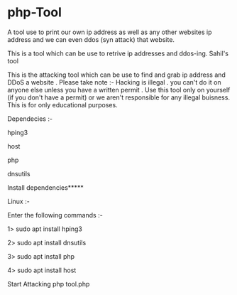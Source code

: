 # php-Tool
A tool use to print our own ip address as well as any other websites ip address and we can even ddos (syn attack)  that website. 


This is a tool which can be use to retrive ip addresses and ddos-ing.
Sahil's tool

This is the attacking tool which can be use to find and grab ip address and DDoS a website . Please take note :- Hacking is illegal . you can't do it on anyone else unless you have a written permit . Use this tool only on yourself (if you don't have a permit) or we aren't responsible for any illegal buisness. This is for only educational purposes.

Dependecies :-

hping3

host

php

dnsutils

Install dependencies*****

Linux :-

Enter the following commands :-

1> sudo apt install hping3

2> sudo apt install dnsutils

3> sudo apt install php

4> sudo apt install host

Start Attacking
php tool.php
